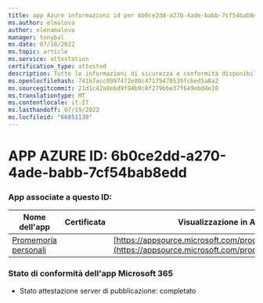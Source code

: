 ```yaml
---
title: app Azure informazioni id per 6b0ce2dd-a270-4ade-babb-7cf54bab8edd
ms.author: elmalova
author: elenamalova
manager: tonybal
ms.date: 07/18/2022
ms.topic: article
ms.service: attestation
certification_type: attested
description: Tutte le informazioni di sicurezza e conformità disponibili per 6b0ce2dd-a270-4ade-babb-7cf54bab8edd.
ms.openlocfilehash: 741b7acc8997472e06c47179470539fcbed5a8a2
ms.sourcegitcommit: 21d1c42a8e6d9f94b9c8f279bbe37f649ebd4e10
ms.translationtype: MT
ms.contentlocale: it-IT
ms.lasthandoff: 07/19/2022
ms.locfileid: "66851138"
---
```

# <a name="azure-app-id-6b0ce2dd-a270-4ade-babb-7cf54bab8edd"></a>APP AZURE ID: 6b0ce2dd-a270-4ade-babb-7cf54bab8edd


### <a name="apps-associated-with-this-id"></a>App associate a questo ID:
| **Nome dell'app** | **Certificata** | **Visualizzazione in AppSource** |
|--------------|---------------|-----------------------|
| [Promemoria personali](../forward/WA200004342.md) |  | [https://appsource.microsoft.com/product/office/WA200004342](https://appsource.microsoft.com/product/office/WA200004342) |

### <a name="microsoft-365-app-compliance-status"></a>Stato di conformità dell'app Microsoft 365
- Stato attestazione server di pubblicazione: completato

